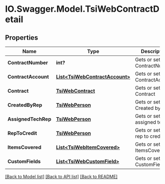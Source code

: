 # IO.Swagger.Model.TsiWebContractDetail
## Properties

Name | Type | Description | Notes
------------ | ------------- | ------------- | -------------
**ContractNumber** | **int?** | Gets or sets the ContractNumber | [optional] 
**ContractAccount** | [**List&lt;TsiWebContractAccount&gt;**](TsiWebContractAccount.md) | Gets or sets the ContractAccount | [optional] 
**Contract** | [**TsiWebContract**](TsiWebContract.md) | Gets or sets the Contract | [optional] 
**CreatedByRep** | [**TsiWebPerson**](TsiWebPerson.md) | Gets or sets Created by rep | [optional] 
**AssignedTechRep** | [**TsiWebPerson**](TsiWebPerson.md) | Gets or sets assigned tech | [optional] 
**RepToCredit** | [**TsiWebPerson**](TsiWebPerson.md) | Gets or sets the rep to credit | [optional] 
**ItemsCovered** | [**List&lt;TsiWebItemCovered&gt;**](TsiWebItemCovered.md) | Gets or sets the ItemsCovered | [optional] 
**CustomFields** | [**List&lt;TsiWebCustomField&gt;**](TsiWebCustomField.md) | Gets or sets the CustomFields | [optional] 

[[Back to Model list]](../README.md#documentation-for-models) [[Back to API list]](../README.md#documentation-for-api-endpoints) [[Back to README]](../README.md)

